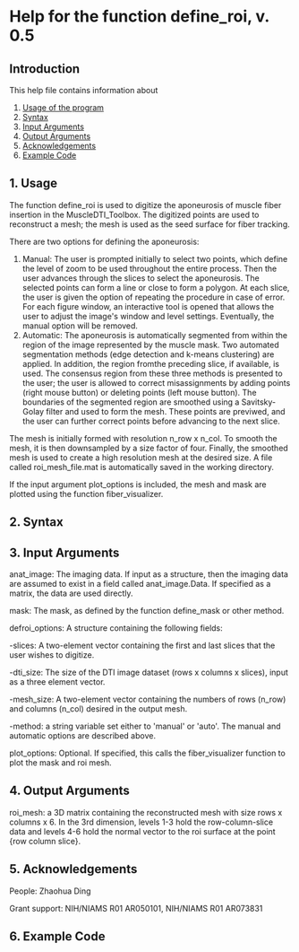 # Help for the function define_roi, v. 0.5

## Introduction

This help file contains information about
1) [Usage of the program](https://github.com/bdamon/MuscleDTI_Toolbox/blob/master/Help/Help%20for%20define_roi.md#1-usage)
2) [Syntax](https://github.com/bdamon/MuscleDTI_Toolbox/blob/master/Help/Help%20for%20define_roi.md#2-Syntax)
3) [Input Arguments](https://github.com/bdamon/MuscleDTI_Toolbox/blob/master/Help/Help%20for%20define_roi.md#3-Input-Arguments)
4) [Output Arguments](https://github.com/bdamon/MuscleDTI_Toolbox/blob/master/Help/Help%20for%20define_roi.md#4-Output-Arguments)
5) [Acknowledgements](https://github.com/bdamon/MuscleDTI_Toolbox/blob/master/Help/Help%20for%20define_roi.md#5-Acknowledgements)
6) [Example Code](https://github.com/bdamon/MuscleDTI_Toolbox/blob/master/Help/Help%20for%20define_roi.md#6-Example-Code)

## 1. Usage

The function define_roi is used to digitize the aponeurosis of muscle fiber insertion in the MuscleDTI_Toolbox.  The digitized points are used to reconstruct a mesh; the mesh is used as the seed surface for fiber tracking.

There are two options for defining the aponeurosis:
1) Manual: The user is prompted initially to select two points, which define the level of zoom to be used throughout the entire process. Then the user advances through the slices to select the aponeurosis. The selected points can form a line or close to form a polygon. At each slice, the user is given the option of repeating the procedure in case of error.  For each figure window, an interactive tool is opened that allows the user to adjust the image's window and level settings.  Eventually, the manual option will be removed.
2) Automatic: The aponeurosis is automatically segmented from within the region of the image represented by the muscle mask. Two automated segmentation methods (edge detection and k-means clustering) are applied. In addition, the region fromthe preceding slice, if available, is used.  The consensus region from these three methods is presented to the user; the user is allowed to correct misassignments by adding points (right mouse button) or deleting points (left mouse button). The boundaries of the segmented region are smoothed using a Savitsky-Golay filter and used to form the mesh. These points are previwed, and the user can further correct points before advancing to the next slice.

The mesh is initially formed with resolution n_row x n_col.  To smooth the mesh, it is then downsampled by a size factor of four. Finally, the smoothed mesh is used to create a high resolution mesh at the desired size. A file called roi_mesh_file.mat is automatically saved in the working directory. 

If the input argument plot_options is included, the mesh and mask are plotted using the function fiber_visualizer.

## 2. Syntax


## 3. Input Arguments
anat_image: The imaging data. If input as a structure, then the imaging data are assumed to exist in a field called anat_image.Data.  If specified as a matrix, the data are used directly.

mask: The mask, as defined by the function define_mask or other method.

defroi_options: A structure containing the following fields:

  -slices: A two-element vector containing the first and last slices that the user wishes to digitize.
  
  -dti_size: The size of the DTI image dataset (rows x columns x slices), input as a three element vector.
  
  -mesh_size: A two-element vector containing the numbers of rows (n_row) and columns (n_col) desired in the output mesh.
  
  -method: a string variable set either to 'manual' or 'auto'. The manual and automatic options are described above.

plot_options: Optional. If specified, this calls the fiber_visualizer function to plot the mask and roi mesh.

## 4. Output Arguments
roi_mesh: a 3D matrix containing the reconstructed mesh with size rows x columns x 6. In the 3rd dimension, levels 1-3 hold the row-column-slice data and levels 4-6 hold the normal vector to the roi surface at the point {row column slice}.
   
   
## 5. Acknowledgements

People: Zhaohua Ding

Grant support: NIH/NIAMS R01 AR050101, NIH/NIAMS R01 AR073831

## 6. Example Code

